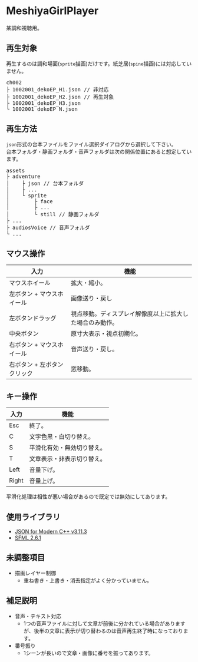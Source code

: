 # MeshiyaGirlPlayer
某調和視聴用。

## 再生対象
再生するのは調和場面(`sprite`描画)だけです。紙芝居(`spine`描画)には対応していません。 
<pre>
ch002
├ 1002001_dekoEP_H1.json // 非対応
├ 1002001_dekoEP_H2.json // 再生対象
├ 1002001_dekoEP_H3.json
└ 1002001_dekoEP_N.json
</pre>

## 再生方法
`json`形式の台本ファイルをファイル選択ダイアログから選択して下さい。  
台本フォルダ・静画フォルダ・音声フォルダは次の関係位置にあると想定しています。
<pre>
assets
├ adventure
│    ├ json // 台本フォルダ
│    ├ ...
│    └ sprite
│        ├ face
│        ├ ...
│        └ still // 静画フォルダ
├ ...
├ audiosVoice // 音声フォルダ
└ ...
</pre>

## マウス操作

| 入力  | 機能  |
| --- | --- |
| マウスホイール | 拡大・縮小。 |
| 左ボタン + マウスホイール | 画像送り・戻し |
| 左ボタンドラッグ | 視点移動。ディスプレイ解像度以上に拡大した場合のみ動作。 |
| 中央ボタン | 原寸大表示・視点初期化。 |
| 右ボタン + マウスホイール | 音声送り・戻し。 |
| 右ボタン + 左ボタンクリック | 窓移動。 |

## キー操作

| 入力  | 機能  |
| --- | --- |
| Esc | 終了。 |
| C   | 文字色黒・白切り替え。 |
| S   | 平滑化有効・無効切り替え。 |
| T   | 文章表示・非表示切り替え。 |
| Left | 音量下げ。 |
| Right | 音量上げ。 |

平滑化処理は相性が悪い場合があるので既定では無効にしてあります。  

## 使用ライブラリ

- [JSON for Modern C++ v3.11.3](https://github.com/nlohmann/json/releases/tag/v3.11.3)
- [SFML 2.6.1](https://www.sfml-dev.org/download/sfml/2.6.1/)

## 未調整項目

- 描画レイヤー制御
  - 重ね書き・上書き・消去指定がよく分かっていません。
 
## 補足説明
- 音声・テキスト対応
  - 1つの音声ファイルに対して文章が前後に分かれている場合がありますが、後半の文章に表示が切り替わるのは音声再生終了時になっております。
- 番号振り
  - 1シーンが長いので文章・画像に番号を振ってあります。
